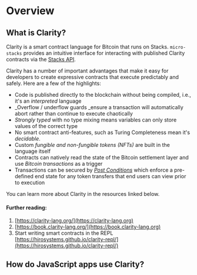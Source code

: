 # Overview

## What is Clarity?

Clarity is a smart contract language for Bitcoin that runs on Stacks. `micro-stacks` provides an intuitive interface for interacting with published Clarity contracts via the [Stacks API](../../../the-stacks-2.0-blockchain-api.md).&#x20;

Clarity has a number of important advantages that make it easy for developers to create expressive contracts that execute predictably and safely. Here are a few of the highlights:

* Code is published directly to the blockchain without being compiled, i.e., it's an _interpreted_ language
* _Overflow / underflow guards _ensure a transaction will automatically abort rather than continue to execute chaotically
* _Strongly typed_ with no type mixing means variables can only store values of the correct type
* No smart contract anti-features, such as Turing Completeness mean it's _decidable_.
* Custom _fungible and non-fungible tokens (NFTs)_ are built in the language itself
* Contracts can natively read the state of the Bitcoin settlement layer and use _Bitcoin transactions_ as a trigger&#x20;
* Transactions can be secured by [_Post Conditions_](post-conditions.md) which enforce a pre-defined end state for any token transfers that end users can view prior to execution

You can learn more about Clarity in the resources linked below.

#### Further reading:

1. [https://clarity-lang.org/](https://clarity-lang.org)
2. [https://book.clarity-lang.org/](https://book.clarity-lang.org)
3. Start writing smart contracts in the REPL [https://hirosystems.github.io/clarity-repl/](https://hirosystems.github.io/clarity-repl/)

## How do JavaScript apps use Clarity?

